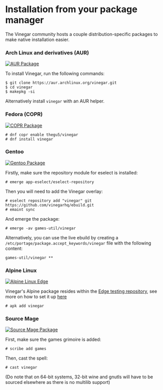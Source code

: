 # Installation from your package manager

The Vinegar community hosts a couple distribution-specific packages to make native installation easier.

### Arch Linux and derivatives (AUR)
[![AUR Package](https://img.shields.io/aur/version/vinegar?label=AUR)](https://aur.archlinux.org/packages/vinegar)

To install Vinegar, run the following commands:

```console
$ git clone https://aur.archlinux.org/vinegar.git
$ cd vinegar
$ makepkg -si
```
Alternatively install `vinegar` with an AUR helper.

### Fedora (COPR)
[![COPR Package](https://img.shields.io/badge/dynamic/json?color=50a4db&label=Fedora%20COPR&query=builds.latest.source_package.version&url=https%3A%2F%2Fcopr.fedorainfracloud.org%2Fapi_3%2Fpackage%3Fownername%3Dthegu5%26projectname%3Dvinegar%26packagename%3Dvinegar%26with_latest_build%3DTrue)](https://copr.fedorainfracloud.org/coprs/thegu5/vinegar/)

```console
# dnf copr enable thegu5/vinegar
# dnf install vinegar
```

### Gentoo

[![Gentoo Package](https://img.shields.io/badge/Gentoo-ebuild-6e56af)](https://github.com/vinegarhq/ebuild)

Firstly, make sure the repository module for eselect is installed:
```console
# emerge app-eselect/eselect-repository
```

Then you will need to add the Vinegar overlay:

```console
# eselect repository add "vinegar" git https://github.com/vinegarhq/ebuild.git
# emaint sync
```
And emerge the package:
```console
# emerge -av games-util/vinegar
```

Alternatively, you can use the live ebuild by creating a `/etc/portage/package.accept_keywords/vinegar` file with the following content:
```
games-util/vinegar **
```

### Alpine Linux

[![Alpine Linux Edge](https://repology.org/badge/version-for-repo/alpine_edge/vinegar.svg?header=Alpine%20Linux%20Edge)](https://pkgs.alpinelinux.org/package/edge/testing/x86_64/vinegar)

Vinegar's Alpine package resides within the [Edge testing repository](https://wiki.alpinelinux.org/wiki/Repositories#Edge), see more on how to set it up [here](https://wiki.alpinelinux.org/wiki/Repositories#Managing_repositories)
```console
# apk add vinegar
```

### Source Mage

[![Source Mage Package](https://img.shields.io/badge/Source%20Mage-spell-fe0000)](https://github.com/sourcemage/grimoire-z-rejected/tree/master/z-games/vinegar)

First, make sure the games grimoire is added:
```console
# scribe add games
```
Then, cast the spell:
```console
# cast vinegar
```
(Do note that on 64-bit systems, 32-bit wine and gnutls will have to be sourced elsewhere as there is no multilib support)

